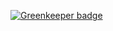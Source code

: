 

[![Greenkeeper badge](https://badges.greenkeeper.io/gsingh737/node-course-2-webserver.svg)](https://greenkeeper.io/)